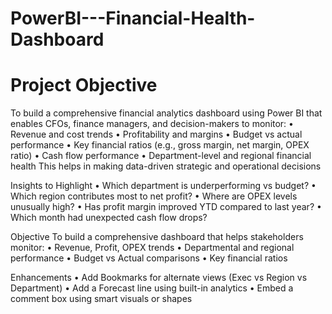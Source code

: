 # PowerBI---Financial-Health-Dashboard

# Project Objective
To build a comprehensive financial analytics dashboard using Power BI that enables CFOs, finance managers, and decision-makers to monitor:
•	Revenue and cost trends
•	Profitability and margins
•	Budget vs actual performance
•	Key financial ratios (e.g., gross margin, net margin, OPEX ratio)
•	Cash flow performance
•	Department-level and regional financial health
This helps in making data-driven strategic and operational decisions

Insights to Highlight
•	Which department is underperforming vs budget?
•	Which region contributes most to net profit?
•	Where are OPEX levels unusually high?
•	Has profit margin improved YTD compared to last year?
•	Which month had unexpected cash flow drops?

Objective
To build a comprehensive dashboard that helps stakeholders monitor:
•	Revenue, Profit, OPEX trends
•	Departmental and regional performance
•	Budget vs Actual comparisons
•	Key financial ratios

Enhancements
•	Add Bookmarks for alternate views (Exec vs Region vs Department)
•	Add a Forecast line using built-in analytics
•	Embed a comment box using smart visuals or shapes

